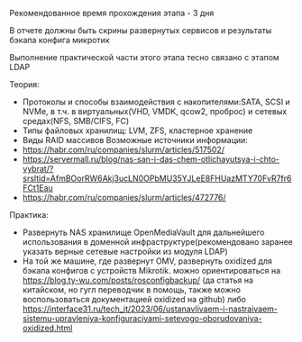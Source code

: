 Рекомендованное время прохождения этапа - 3 дня

В отчете должны быть скрины развернутых сервисов и результаты бэкапа конфига микротик

Выполнение практической части этого этапа тесно связано с этапом LDAP

Теория:
- Протоколы и способы взаимодействия с накопителями:SATA, SCSI и NVMe, в т.ч. в виртуальных(VHD, VMDK, qcow2, проброс) и сетевых средах(NFS, SMB/CIFS, FC)
- Типы файловых хранилищ: LVM, ZFS, кластерное хранение
- Виды RAID массивов
Возможные источники информации:
- https://habr.com/ru/companies/slurm/articles/517502/
- https://servermall.ru/blog/nas-san-i-das-chem-otlichayutsya-i-chto-vybrat/?srsltid=AfmBOorRW6Akj3ucLN0OPbMU35YJLeE8FHUazMTY70FvR7fr6FCt1Eau
- https://habr.com/ru/companies/slurm/articles/472776/

Практика:
- Развернуть NAS хранилище OpenMediaVault для дальнейшего использования в доменной инфраструктуре(рекомендовано заранее указать верные сетевые настройки из модуля LDAP)
- На той же машине, где развернут OMV, развернуть oxidized для бэкапа конфигов с устройств Mikrotik. можно ориентироваться на https://blog.ty-wu.com/posts/rosconfigbackup/ (да статья на китайском, но гугл переводчик в помощь, также можно воспользоваться документацией oxidized на github) либо https://interface31.ru/tech_it/2023/06/ustanavlivaem-i-nastraivaem-sistemu-upravleniya-konfiguraciyami-setevogo-oborudovaniya-oxidized.html

